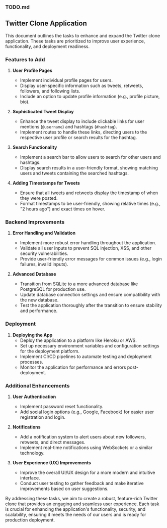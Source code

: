 ### TODO.md

## Twitter Clone Application

This document outlines the tasks to enhance and expand the Twitter clone application. These tasks are prioritized to improve user experience, functionality, and deployment readiness.

### Features to Add

1. **User Profile Pages**
   - Implement individual profile pages for users.
   - Display user-specific information such as tweets, retweets, followers, and following lists.
   - Include an option to update profile information (e.g., profile picture, bio).

2. **Sophisticated Tweet Display**
   - Enhance the tweet display to include clickable links for user mentions (`@username`) and hashtags (`#hashtag`).
   - Implement routes to handle these links, directing users to the respective user profile or search results for the hashtag.

3. **Search Functionality**
   - Implement a search bar to allow users to search for other users and hashtags.
   - Display search results in a user-friendly format, showing matching users and tweets containing the searched hashtags.

4. **Adding Timestamps for Tweets**
   - Ensure that all tweets and retweets display the timestamp of when they were posted.
   - Format timestamps to be user-friendly, showing relative times (e.g., "2 hours ago") and exact times on hover.

### Backend Improvements

1. **Error Handling and Validation**
   - Implement more robust error handling throughout the application.
   - Validate all user inputs to prevent SQL injection, XSS, and other security vulnerabilities.
   - Provide user-friendly error messages for common issues (e.g., login failures, invalid inputs).

2. **Advanced Database**
   - Transition from SQLite to a more advanced database like PostgreSQL for production use.
   - Update database connection settings and ensure compatibility with the new database.
   - Test the application thoroughly after the transition to ensure stability and performance.

### Deployment

1. **Deploying the App**
   - Deploy the application to a platform like Heroku or AWS.
   - Set up necessary environment variables and configuration settings for the deployment platform.
   - Implement CI/CD pipelines to automate testing and deployment processes.
   - Monitor the application for performance and errors post-deployment.

### Additional Enhancements

1. **User Authentication**
   - Implement password reset functionality.
   - Add social login options (e.g., Google, Facebook) for easier user registration and login.

2. **Notifications**
   - Add a notification system to alert users about new followers, retweets, and direct messages.
   - Implement real-time notifications using WebSockets or a similar technology.

3. **User Experience (UX) Improvements**
   - Improve the overall UI/UX design for a more modern and intuitive interface.
   - Conduct user testing to gather feedback and make iterative improvements based on user suggestions.

By addressing these tasks, we aim to create a robust, feature-rich Twitter clone that provides an engaging and seamless user experience. Each task is crucial for enhancing the application's functionality, security, and scalability, ensuring it meets the needs of our users and is ready for production deployment.